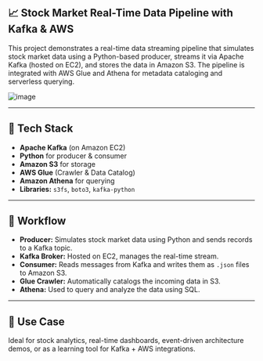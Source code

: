## 📈 Stock Market Real-Time Data Pipeline with Kafka & AWS

This project demonstrates a real-time data streaming pipeline that simulates stock market data using a Python-based producer, streams it via Apache Kafka (hosted on EC2), and stores the data in Amazon S3. The pipeline is integrated with AWS Glue and Athena for metadata cataloging and serverless querying.

![image](https://github.com/user-attachments/assets/04d744b4-266b-40fd-a3d7-f845b7663118)

---

## 🔧 Tech Stack

- **Apache Kafka** (on Amazon EC2)
- **Python** for producer & consumer
- **Amazon S3** for storage
- **AWS Glue** (Crawler & Data Catalog)
- **Amazon Athena** for querying
- **Libraries:** `s3fs`, `boto3`, `kafka-python`

---

## 🔄 Workflow

- **Producer:** Simulates stock market data using Python and sends records to a Kafka topic.
- **Kafka Broker:** Hosted on EC2, manages the real-time stream.
- **Consumer:** Reads messages from Kafka and writes them as `.json` files to Amazon S3.
- **Glue Crawler:** Automatically catalogs the incoming data in S3.
- **Athena:** Used to query and analyze the data using SQL.

---

## 📌 Use Case

Ideal for stock analytics, real-time dashboards, event-driven architecture demos, or as a learning tool for Kafka + AWS integrations.
